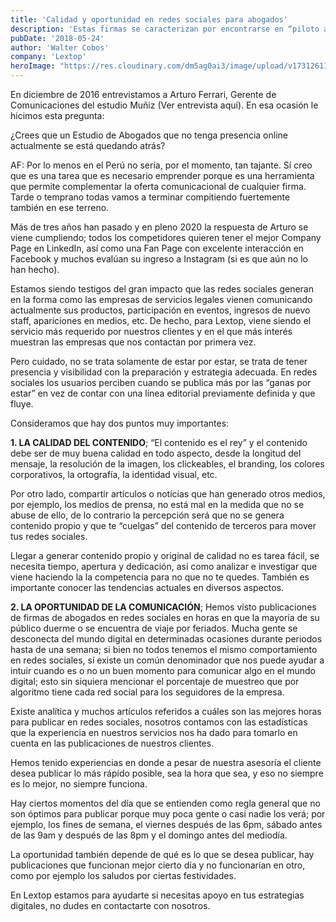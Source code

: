 ```yaml
---
title: 'Calidad y oportunidad en redes sociales para abogados'
description: 'Estas firmas se caracterizan por encontrarse en “piloto automático'
pubDate: '2018-05-24'
author: 'Walter Cobos'
company: 'Lextop'
heroImage: "https://res.cloudinary.com/dm5ag0ai3/image/upload/v1731261138/firmas_wa6idg.jpg"
---
```

En diciembre de 2016 entrevistamos a Arturo Ferrari, Gerente de Comunicaciones del estudio Muñiz (Ver entrevista aquí). En esa ocasión le hicimos esta pregunta: 

¿Crees que un Estudio de Abogados que no tenga presencia online actualmente se está quedando atrás?

AF: Por lo menos en el Perú no sería, por el momento, tan tajante. Sí creo que es una tarea que es necesario emprender porque es una herramienta que permite complementar la oferta comunicacional de cualquier firma. Tarde o temprano todas vamos a terminar compitiendo fuertemente también en ese terreno.

Más de tres años han pasado y en pleno 2020 la respuesta de Arturo se viene cumpliendo; todos los competidores quieren tener el mejor Company Page en LinkedIn, así como una Fan Page con excelente interacción en Facebook y muchos evalúan su ingreso a Instagram (si es que aún no lo han hecho).

Estamos siendo testigos del gran impacto que las redes sociales generan en la forma como las empresas de servicios legales vienen comunicando actualmente sus productos, participación en eventos, ingresos de nuevo staff, apariciones en medios, etc. De hecho, para Lextop, viene siendo el servicio más requerido por nuestros clientes y en el que más interés muestran las empresas que nos contactan por primera vez. 

Pero cuidado, no se trata solamente de estar por estar, se trata de tener presencia y visibilidad con la preparación y estrategia adecuada. En redes sociales los usuarios perciben cuando se publica más por las “ganas por estar” en vez de contar con una línea editorial previamente definida y que fluye.

Consideramos que hay dos puntos muy importantes:

**1. LA CALIDAD DEL CONTENIDO**; “El contenido es el rey” y el contenido debe ser de muy buena calidad en todo aspecto, desde la longitud del mensaje, la resolución de la imagen, los clickeables, el branding, los colores corporativos, la ortografía, la identidad visual, etc.

Por otro lado, compartir artículos o noticias que han generado otros medios, por ejemplo, los medios de prensa, no está mal en la medida que no se abuse de ello, de lo contrario la percepción será que no se genera contenido propio y que te “cuelgas” del contenido de terceros para mover tus redes sociales.

Llegar a generar contenido propio y original de calidad no es tarea fácil, se necesita tiempo, apertura y dedicación, así como analizar e investigar que viene haciendo la la competencia para no que no te quedes. También es importante conocer las tendencias actuales en diversos aspectos.
 
**2. LA OPORTUNIDAD DE LA COMUNICACIÓN**; Hemos visto publicaciones de firmas de abogados en redes sociales en horas en que la mayoría de su público duerme o se encuentra de viaje por feriados. Mucha gente se desconecta del mundo digital en determinadas ocasiones durante periodos hasta de una semana; si bien no todos tenemos el mismo comportamiento en redes sociales, sí existe un común denominador que nos puede ayudar a intuir cuando es o no un buen momento para comunicar algo en el mundo digital; esto sin siquiera mencionar el porcentaje de muestreo que por algoritmo tiene cada red social para los seguidores de la empresa.

Existe analítica y muchos artículos referidos a cuáles son las mejores horas para publicar en redes sociales, nosotros contamos con las estadísticas que la experiencia en nuestros servicios nos ha dado para tomarlo en cuenta en las publicaciones de nuestros clientes.

Hemos tenido experiencias en donde a pesar de nuestra asesoría el cliente desea publicar lo más rápido posible, sea la hora que sea, y eso no siempre es lo mejor, no siempre funciona.

Hay ciertos momentos del día que se entienden como regla general que no son óptimos para publicar porque muy poca gente o casi nadie los verá; por ejemplo, los fines de semana, el viernes después de las 6pm, sábado antes de las 9am y después de las 8pm y el domingo antes del mediodía. 

La oportunidad también depende de qué es lo que se desea publicar, hay publicaciones que funcionan mejor cierto día y no funcionarían en otro, como por ejemplo los saludos por ciertas festividades. 

En Lextop estamos para ayudarte si necesitas apoyo en tus estrategias digitales, no dudes en contactarte con nosotros.